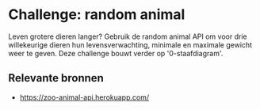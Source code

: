 # Challenge: random animal
Leven grotere dieren langer? Gebruik de random animal API om voor drie willekeurige dieren hun levensverwachting, minimale en maximale gewicht weer te geven. Deze challenge bouwt verder op '0-staafdiagram'.

## Relevante bronnen
- https://zoo-animal-api.herokuapp.com/